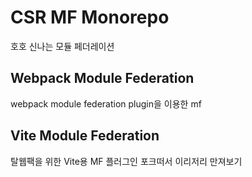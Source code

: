 # CSR MF Monorepo

호호 신나는 모듈 페더레이션

## Webpack Module Federation

webpack module federation plugin을 이용한 mf

## Vite Module Federation

탈웹팩을 위한 Vite용 MF 플러그인 포크떠서 이리저리 만져보기
